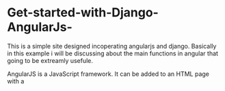 # Get-started-with-Django-AngularJs-
 This is a simple site designed incoperating angularjs and django. Basically in this example i will be discussing about the main functions in angular that going to be extreamly usefule.


AngularJS is a JavaScript framework. It can be added to an HTML page with a <script> tag.                 
AngularJS extends HTML attributes with Directives, and binds data to HTML with Expressions.

## AngularJS extends HTML with ng-directives.                                                                                               
The **ng-app** directive defines an AngularJS application.                                                                                     
The **ng-model** directive binds the value of HTML controls (input, select, textarea) to application data.                                           
The **ng-bind** directive binds application data to the HTML view.                                                                              
